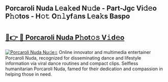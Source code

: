 ## Porcaroli Nuda L𝚎a𝚔ed N𝚞𝚍e - Part-Jgc Vi𝚍𝚎o P𝚑𝚘tos - H𝚘𝚝 O𝚗𝚕yf𝚊ns L𝚎a𝚔s Baspo

# <h2><a href="http://kf8piji.oniu.top/?m=Porcaroli+Nuda">🔗👉 🔴 Porcaroli Nuda P𝚑ot𝚘𝚜 V𝚒d𝚎o</a></h2>

[![Porcaroli Nuda Nu𝚍e𝚜](https://i.imgur.com/0qMVB7G.gif)](http://kf8piji.oniu.top/?m=Porcaroli+Nuda)
Online innovator and multimedia entertainer Porcaroli Nuda, recognized for disseminating dance and lifestyle information via viral dance routines and compact clips. Selfless humanitarian Porcaroli Nuda, famed for their dedication and compassion in helping those in need.  
